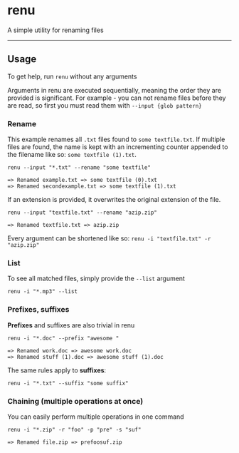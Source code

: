 # renu

A simple utility for renaming files

---

## Usage

To get help, run `renu` without any arguments

Arguments in renu are executed sequentially, meaning the order they are provided is significant. For example - you can not rename files before they are read, so first you must read them with `--input {glob pattern}`

### Rename

This example renames all `.txt` files found to `some textfile.txt`. If multiple files are found, the name is kept with an incrementing counter appended to the filename like so: `some textfile (1).txt`.

```
renu --input "*.txt" --rename "some textfile"

=> Renamed example.txt => some textfile (0).txt
=> Renamed secondexample.txt => some textfile (1).txt
```

If an extension is provided, it overwrites the original extension of the file.
```
renu --input "textfile.txt" --rename "azip.zip"

=> Renamed textfile.txt => azip.zip
```

Every argument can be shortened like so: `renu -i "textfile.txt" -r "azip.zip"`

### List

To see all matched files, simply provide the `--list` argument

```
renu -i "*.mp3" --list
```

### Prefixes, suffixes

**Prefixes** and suffixes are also trivial in renu

```
renu -i "*.doc" --prefix "awesome "

=> Renamed work.doc => awesome work.doc
=> Renamed stuff (1).doc => awesome stuff (1).doc
```

The same rules apply to **suffixes**:

```
renu -i "*.txt" --suffix "some suffix"
```

### Chaining (multiple operations at once)

You can easily perform multiple operations in one command

```
renu -i "*.zip" -r "foo" -p "pre" -s "suf"

=> Renamed file.zip => prefoosuf.zip
```